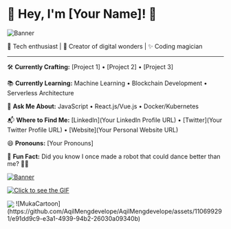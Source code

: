 # 🌟 Hey, I'm [Your Name]! 🌟

![Banner](https://yourbannerimageurl.com)

🚀 Tech enthusiast | 🌈 Creator of digital wonders | ✨ Coding magician

---

🛠️ **Currently Crafting:** [Project 1] • [Project 2] • [Project 3]

📚 **Currently Learning:** Machine Learning • Blockchain Development • Serverless Architecture

🤔 **Ask Me About:** JavaScript • React.js/Vue.js • Docker/Kubernetes

📬 **Where to Find Me:** [LinkedIn](Your LinkedIn Profile URL) • [Twitter](Your Twitter Profile URL) • [Website](Your Personal Website URL)

😄 **Pronouns:** [Your Pronouns]

🎉 **Fun Fact:** Did you know I once made a robot that could dance better than me? 💃🤖

<a href="[https://www.google.com/url?sa=i&url=https%3A%2F%2Fjamfactory.tumblr.com%2Fpost%2F110927394096%2Fteaching-myself-pixel-art-and-gif-animation-so-i&psig=AOvVaw22Ia2p4rlxQDNVuFbZ7vR3&ust=1717927187998000&source=images&cd=vfe&opi=89978449&ved=0CBEQjRxqFwoTCNDot8_fy4YDFQAAAAAdAAAAABAE](https://64.media.tumblr.com/4863cb428e1bbedb07a09d2115598d12/tumblr_njqcjcWYqH1qz8lvgo1_1280.gif)">
    <img src="https://yourbannerimageurl.com" alt="Banner">
</a>

[![Click to see the GIF](https://yourbannerimageurl.com)](https://www.google.com/url?sa=i&url=https%3A%2F%2Fjamfactory.tumblr.com%2Fpost%2F110927394096%2Fteaching-myself-pixel-art-and-gif-animation-so-i&psig=AOvVaw22Ia2p4rlxQDNVuFbZ7vR3&ust=1717927187998000&source=images&cd=vfe&opi=89978449&ved=0CBEQjRxqFwoTCNDot8_fy4YDFQAAAAAdAAAAABAE)

<img src="https://camo.githubusercontent.com/4e14799e9b8c24a8655cf049a0502fd0fe0350ba07a6aebe4dea9c4096b7173e/68747470733a2f2f692e696d6775722e636f6d2f6b644b686778362e676966" align="center" data-canonical-src="https://i.imgur.com/kdKhgx6.gif" style="max-width: 100%; display: inline-block;" data-target="animated-image.originalImage">
![MukaCartoon](https://github.com/AqilMengdevelope/AqilMengdevelope/assets/110699291/e91dd9c9-e3a1-4939-94b2-26030a09340b)
